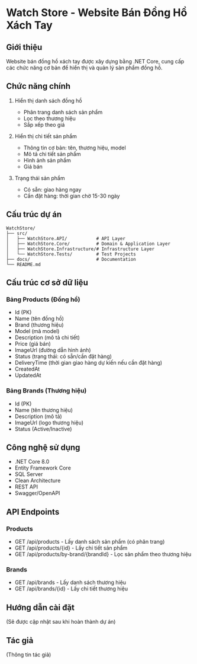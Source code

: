 # Watch Store - Website Bán Đồng Hồ Xách Tay

## Giới thiệu

Website bán đồng hồ xách tay được xây dựng bằng .NET Core, cung cấp các chức năng cơ bản để hiển thị và quản lý sản phẩm đồng hồ.

## Chức năng chính

1. Hiển thị danh sách đồng hồ

   - Phân trang danh sách sản phẩm
   - Lọc theo thương hiệu
   - Sắp xếp theo giá

2. Hiển thị chi tiết sản phẩm
   - Thông tin cơ bản: tên, thương hiệu, model
   - Mô tả chi tiết sản phẩm
   - Hình ảnh sản phẩm
   - Giá bán
3. Trạng thái sản phẩm
   - Có sẵn: giao hàng ngay
   - Cần đặt hàng: thời gian chờ 15-30 ngày

## Cấu trúc dự án

```
WatchStore/
├── src/
│   ├── WatchStore.API/           # API Layer
│   ├── WatchStore.Core/          # Domain & Application Layer
│   ├── WatchStore.Infrastructure/# Infrastructure Layer
│   └── WatchStore.Tests/         # Test Projects
├── docs/                         # Documentation
└── README.md
```

## Cấu trúc cơ sở dữ liệu

### Bảng Products (Đồng hồ)

- Id (PK)
- Name (tên đồng hồ)
- Brand (thương hiệu)
- Model (mã model)
- Description (mô tả chi tiết)
- Price (giá bán)
- ImageUrl (đường dẫn hình ảnh)
- Status (trạng thái: có sẵn/cần đặt hàng)
- DeliveryTime (thời gian giao hàng dự kiến nếu cần đặt hàng)
- CreatedAt
- UpdatedAt

### Bảng Brands (Thương hiệu)

- Id (PK)
- Name (tên thương hiệu)
- Description (mô tả)
- ImageUrl (logo thương hiệu)
- Status (Active/Inactive)

## Công nghệ sử dụng

- .NET Core 8.0
- Entity Framework Core
- SQL Server
- Clean Architecture
- REST API
- Swagger/OpenAPI

## API Endpoints

### Products

- GET /api/products - Lấy danh sách sản phẩm (có phân trang)
- GET /api/products/{id} - Lấy chi tiết sản phẩm
- GET /api/products/by-brand/{brandId} - Lọc sản phẩm theo thương hiệu

### Brands

- GET /api/brands - Lấy danh sách thương hiệu
- GET /api/brands/{id} - Lấy chi tiết thương hiệu

## Hướng dẫn cài đặt

(Sẽ được cập nhật sau khi hoàn thành dự án)

## Tác giả

(Thông tin tác giả)
